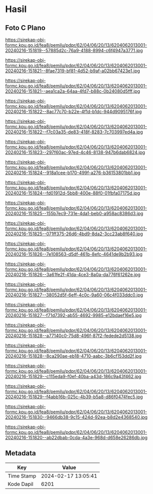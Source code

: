 # Hasil

## Foto C Plano

https://sirekap-obj-formc.kpu.go.id/fea8/pemilu/pdpr/62/04/06/20/13/6204062013001-20240216-151819--57885d2c-76a9-4188-8994-c6f4947a3771.jpg

https://sirekap-obj-formc.kpu.go.id/fea8/pemilu/pdpr/62/04/06/20/13/6204062013001-20240216-151821--8fae7319-bf81-4d52-b9af-a02bb67423e1.jpg

https://sirekap-obj-formc.kpu.go.id/fea8/pemilu/pdpr/62/04/06/20/13/6204062013001-20240216-151821--aea1ca2a-64aa-4fd7-b88c-0b24080d5fff.jpg

https://sirekap-obj-formc.kpu.go.id/fea8/pemilu/pdpr/62/04/06/20/13/6204062013001-20240216-151822--8ac77c70-b22e-4f1d-b1dc-944d9095176f.jpg

https://sirekap-obj-formc.kpu.go.id/fea8/pemilu/pdpr/62/04/06/20/13/6204062013001-20240216-151822--f7c03a35-de83-418f-8283-7c703997ed4a.jpg

https://sirekap-obj-formc.kpu.go.id/fea8/pemilu/pdpr/62/04/06/20/13/6204062013001-20240216-151823--297f60ac-97ed-4c46-8138-947b6dab6824.jpg

https://sirekap-obj-formc.kpu.go.id/fea8/pemilu/pdpr/62/04/06/20/13/6204062013001-20240216-151824--918a1cee-b170-499f-a276-b36153801bb1.jpg

https://sirekap-obj-formc.kpu.go.id/fea8/pemilu/pdpr/62/04/06/20/13/6204062013001-20240216-151824--fd01912d-5bb8-400e-88f0-01fbfa07175d.jpg

https://sirekap-obj-formc.kpu.go.id/fea8/pemilu/pdpr/62/04/06/20/13/6204062013001-20240216-151825--155b7ec9-731e-4da1-beb0-a958ac8386d3.jpg

https://sirekap-obj-formc.kpu.go.id/fea8/pemilu/pdpr/62/04/06/20/13/6204062013001-20240216-151825--071ff375-26d6-4bd9-8da2-3cc23ab8f640.jpg

https://sirekap-obj-formc.kpu.go.id/fea8/pemilu/pdpr/62/04/06/20/13/6204062013001-20240216-151826--7e108563-d5df-461b-8efc-4641de9b2b93.jpg

https://sirekap-obj-formc.kpu.go.id/fea8/pemilu/pdpr/62/04/06/20/13/6204062013001-20240216-151826--3a61fe2f-41da-4ce3-8a0a-da776f61262e.jpg

https://sirekap-obj-formc.kpu.go.id/fea8/pemilu/pdpr/62/04/06/20/13/6204062013001-20240216-151827--38052d5f-6eff-4c0c-9a60-06c4f033ddc0.jpg

https://sirekap-obj-formc.kpu.go.id/fea8/pemilu/pdpr/62/04/06/20/13/6204062013001-20240216-151827--f71d7392-ab55-4692-9985-e12bdaef16e5.jpg

https://sirekap-obj-formc.kpu.go.id/fea8/pemilu/pdpr/62/04/06/20/13/6204062013001-20240216-151828--a77140c0-75d8-496f-87f2-fedede2d5138.jpg

https://sirekap-obj-formc.kpu.go.id/fea8/pemilu/pdpr/62/04/06/20/13/6204062013001-20240216-151828--8ca290ae-eb18-4710-aabc-3b6cf153dd2f.jpg

https://sirekap-obj-formc.kpu.go.id/fea8/pemilu/pdpr/62/04/06/20/13/6204062013001-20240216-151829--c115eda9-f0ef-40ba-a43d-186c9a43f462.jpg

https://sirekap-obj-formc.kpu.go.id/fea8/pemilu/pdpr/62/04/06/20/13/6204062013001-20240216-151829--f4abb16b-025c-4b39-b5a8-d86f0474fec5.jpg

https://sirekap-obj-formc.kpu.go.id/fea8/pemilu/pdpr/62/04/06/20/13/6204062013001-20240216-151830--9466db38-9c15-424d-92ea-b8d2e4368540.jpg

https://sirekap-obj-formc.kpu.go.id/fea8/pemilu/pdpr/62/04/06/20/13/6204062013001-20240216-151820--ab22dbab-0cda-4a3e-968d-d658e26286db.jpg


## Metadata

| Key        | Value               |
| ---------- | ------------------- |
| Time Stamp | 2024-02-17 13:05:41 |
| Kode Dapil | 6201                |



